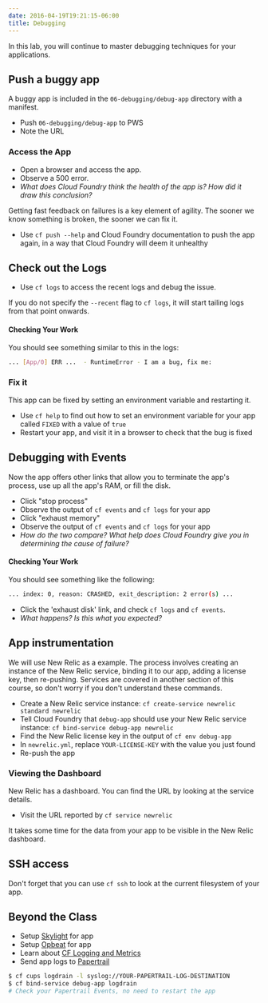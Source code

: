 ```yaml
---
date: 2016-04-19T19:21:15-06:00
title: Debugging
---
```


In this lab, you will continue to master debugging techniques for your applications.

## Push a buggy app

A buggy app is included in the `06-debugging/debug-app` directory with a manifest.

* Push `06-debugging/debug-app` to PWS
* Note the URL

### Access the App

* Open a browser and access the app.
* Observe a 500 error.
* _What does Cloud Foundry think the health of the app is? How did it draw this conclusion?_

Getting fast feedback on failures is a key element of agility. The sooner we know something is broken, the sooner we can fix it.

* Use `cf push --help` and Cloud Foundry documentation to push the app again, in a way that Cloud Foundry will deem it unhealthy

## Check out the Logs

* Use `cf logs` to access the recent logs and debug the issue.

If you do not specify the `--recent` flag to `cf logs`, it will start tailing logs from that point onwards.

#### Checking Your Work

You should see something similar to this in the logs:

```sh
... [App/0] ERR ...  - RuntimeError - I am a bug, fix me:
```

### Fix it

This app can be fixed by setting an environment variable and restarting it.

* Use `cf help` to find out how to set an environment variable for your app called `FIXED` with a value of `true`
* Restart your app, and visit it in a browser to check that the bug is fixed

## Debugging with Events

Now the app offers other links that allow you to terminate the app's process, use up all the app's RAM, or fill the disk.

* Click "stop process"
* Observe the output of `cf events` and `cf logs` for your app
* Click "exhaust memory"
* Observe the output of `cf events` and `cf logs` for your app
* _How do the two compare? What help does Cloud Foundry give you in determining the cause of failure?_

#### Checking Your Work

You should see something like the following:

```sh
... index: 0, reason: CRASHED, exit_description: 2 error(s) ...
```

* Click the 'exhaust disk' link, and check `cf logs` and `cf events`.
* _What happens? Is this what you expected?_

## App instrumentation

We will use New Relic as a example.  The process involves creating an instance of the New Relic service, binding it to our app, adding a license key, then re-pushing. Services are covered in another section of this course, so don't worry if you don't understand these commands.

* Create a New Relic service instance: `cf create-service newrelic standard newrelic`
* Tell Cloud Foundry that `debug-app` should use your New Relic service instance: `cf bind-service debug-app newrelic`
* Find the New Relic license key in the output of `cf env debug-app`
* In `newrelic.yml`, replace `YOUR-LICENSE-KEY` with the value you just found
* Re-push the app

### Viewing the Dashboard

New Relic has a dashboard. You can find the URL by looking at the service details.

* Visit the URL reported by `cf service newrelic`

It takes some time for the data from your app to be visible in the New Relic dashboard.


## SSH access

Don't forget that you can use `cf ssh` to look at the current filesystem of your app.


## Beyond the Class

* Setup [Skylight](https://www.skylight.io/) for app
* Setup [Opbeat](https://opbeat.com/) for app
* Learn about [CF Logging and Metrics](http://www.cfsummit.com/sites/cfs2015/files/pages/files/cfsummit15_king.pdf)
* Send app logs to [Papertrail](https://papertrailapp.com/)

```sh
$ cf cups logdrain -l syslog://YOUR-PAPERTRAIL-LOG-DESTINATION
$ cf bind-service debug-app logdrain
# Check your Papertrail Events, no need to restart the app
```
